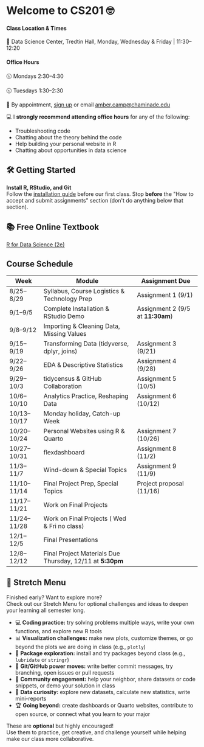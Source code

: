 # Welcome to CS201 🤓 

#### Class Location & Times
🏫 Data Science Center, Tredtin Hall, Monday, Wednesday & Friday | 11:30–12:20 

#### Office Hours

🕥 Mondays 2:30–4:30

🕥 Tuesdays 1:30–2:30 

📆 By appointment, [sign up](https://calendar.app.google/eanj8A5keYwNhkdA7) or email amber.camp@chaminade.edu


💻 I **strongly recommend attending office hours** for any of the following:

- Troubleshooting code
- Chatting about the theory behind the code
- Help building your personal website in R
- Chatting about opportunities in data science

## 🛠️ Getting Started

**Install R, RStudio, and Git**  
   Follow the [installation guide](<link-to-guide-or-PDF>) before our first class. Stop **before** the "How to accept and submit assignments" section (don't do anything below that section).

## 📚 Free Online Textbook

[R for Data Science (2e)](https://r4ds.hadley.nz)

## Course Schedule

| Week  | Module | Assignment Due|
| -------- | ------- | ------- |
| 8/25–8/29  | Syllabus, Course Logistics & Technology Prep | Assignment 1 (9/1) |          
| 9/1–9/5  | Complete Installation & RStudio Demo | Assignment 2 (9/5 at **11:30am**) |  
| 9/8–9/12  | Importing & Cleaning Data, Missing Values |  | 
| 9/15–9/19  | Transforming Data (tidyverse, dplyr, joins)| Assignment 3 (9/21) |  
| 9/22–9/26  | EDA & Descriptive Statistics | Assignment 4 (9/28) | 
| 9/29–10/3  | tidycensus & GitHub Collaboration | Assignment 5 (10/5) | 
| 10/6–10/10  | Analytics Practice, Reshaping Data | Assignment 6 (10/12) | 
| 10/13–10/17  | Monday holiday, Catch-up Week |  |
| 10/20–10/24  | Personal Websites using R & Quarto | Assignment 7 (10/26) |
| 10/27–10/31  | flexdashboard | Assignment 8 (11/2) |
| 11/3–11/7  | Wind-down & Special Topics | Assignment 9 (11/9) |
| 11/10–11/14  | Final Project Prep, Special Topics | Project proposal (11/16) |
| 11/17–11/21  | Work on Final Projects |            |
| 11/24–11/28  | Work on Final Projects ( Wed & Fri no class) |            |
| 12/1–12/5  | Final Presentations |  |
| 12/8–12/12  | Final Project Materials Due Thursday, 12/11 at **5:30pm** |

## 💪 Stretch Menu

Finished early? Want to explore more?  
Check out our Stretch Menu for optional challenges and ideas to deepen your learning all semester long.

- 💻 **Coding practice:** try solving problems multiple ways, write your own functions, and explore new R tools
- 📊 **Visualization challenges:** make new plots, customize themes, or go beyond the plots we are doing in class (e.g., `plotly`)
- 🧰 **Package exploration:** install and try packages beyond class (e.g., `lubridate` or `stringr`)
- 🔗 **Git/GitHub power moves:** write better commit messages, try branching, open issues or pull requests
- 🤝 **Community engagement:** help your neighbor, share datasets or code snippets, or demo your solution in class
- 🧠 **Data curiosity:** explore new datasets, calculate new statistics, write mini-reports
- 🏆 **Going beyond:** create dashboards or Quarto websites, contribute to open source, or connect what you learn to your major

These are **optional** but highly encouraged!  
Use them to practice, get creative, and challenge yourself while helping make our class more collaborative.

